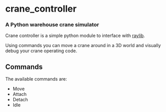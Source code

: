 # crane_controller
### A Python warehouse crane simulator

Crane controller is a simple python module to interface with [raylib](https://www.raylib.com/).

Using commands you can move a crane around in a 3D world and visually debug your crane operating code.

## Commands
The available commands are:
 - Move
 - Attach
 - Detach
 - Idle
